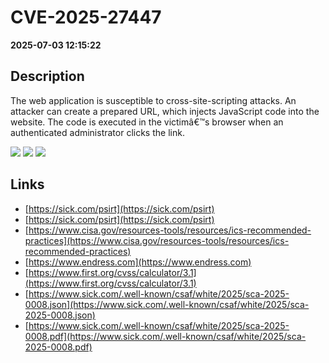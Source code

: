 # CVE-2025-27447

**2025-07-03 12:15:22**

## Description
The web application is susceptible to cross-site-scripting attacks. An attacker can create a prepared URL, which injects JavaScript code into the website. The code is executed in the victimâ€™s browser when an authenticated administrator clicks the link.

![](https://img.shields.io/static/v1?label=Score&message=7.4&color=red)
![](https://img.shields.io/static/v1?label=Severity&message=HIGH&color=red)
![](https://img.shields.io/static/v1?label=CWE&message=XSS&color=green)

## Links
- [https://sick.com/psirt](https://sick.com/psirt)
- [https://sick.com/psirt](https://sick.com/psirt)
- [https://www.cisa.gov/resources-tools/resources/ics-recommended-practices](https://www.cisa.gov/resources-tools/resources/ics-recommended-practices)
- [https://www.endress.com](https://www.endress.com)
- [https://www.first.org/cvss/calculator/3.1](https://www.first.org/cvss/calculator/3.1)
- [https://www.sick.com/.well-known/csaf/white/2025/sca-2025-0008.json](https://www.sick.com/.well-known/csaf/white/2025/sca-2025-0008.json)
- [https://www.sick.com/.well-known/csaf/white/2025/sca-2025-0008.pdf](https://www.sick.com/.well-known/csaf/white/2025/sca-2025-0008.pdf)
